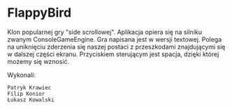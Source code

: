 # FlappyBird

Klon popularnej gry "side scrollowej". Aplikacja opiera się na silniku zwanym ConsoleGameEngine. Gra napisana jest w wersji textowej.
Polega na uniknięciu zderzenia się naszej postaci z przeszkodami znajdującymi się w dalszej części ekranu. Przyciskiem sterującym jest spacja, dzięki której możemy się wznosić.

Wykonali:
```
Patryk Krawiec
Filip Konior
Łukasz Kowalski
```
